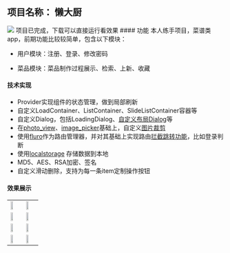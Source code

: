## 项目名称： 懒大厨
<img src="https://img-blog.csdnimg.cn/20200520095243967.png"/>
项目已完成，下载可以直接运行看效果
#### 功能
本人练手项目，菜谱类app，前期功能比较较简单，包含以下模块：

 - 用户模块：注册、登录、修改密码
  
 - 菜品模块：菜品制作过程展示、检索、上新、收藏
 
 #### 技术实现
 
 - Provider实现组件的状态管理，做到局部刷新
 - 自定义LoadContainer、ListContainer、SlideListContainer容器等
 - 自定义Dialog，包括LoadingDialog、[自定义布局Dialog](https://blog.csdn.net/qq627578198/article/details/105486722)等
 - 在[photo_view](https://github.com/renancaraujo/photo_view)、[image_picker](https://github.com/flutter/plugins)基础上，自定义[图片裁剪](https://blog.csdn.net/qq627578198/article/details/103981254)
 - 使用[fluro](https://github.com/theyakka/fluro)作为路由管理器，并对其基础上实现路由[拦截跳转功能](https://blog.csdn.net/qq627578198/article/details/105487091)，比如登录判断
 - 使用[localstorage](https://github.com/lesnitsky/flutter_localstorage) 存储数据到本地
 - MD5、AES、RSA加密、签名
 - 自定义滑动删除，支持为每一条item定制操作按钮
 
 #### 效果展示
 <table>
 <tr>
 		<td>
 		 <img src="https://img-blog.csdnimg.cn/20200520111612237.png" width="50%"/>
 		</td>
 		<td>
 		  <img src="https://img-blog.csdnimg.cn/20200520111612237.png" width="50%"/>
 		 </td>
 	</tr>
 	<tr>
 		<td>
 		<img src="https://img-blog.csdnimg.cn/20200520102345117.png" width="50%"/>
 		</td>
 		<td>
 		 <img src="https://img-blog.csdnimg.cn/20200520102343864.png" width="50%"/>
 		 </td>
 	</tr>
 	<tr>
 		<td>
 		 <img src="https://img-blog.csdnimg.cn/20200520102345554.png" width="50%"/>
 		</td>
 		<td>
 		  <img src="https://img-blog.csdnimg.cn/20200520102344200.png" width="50%"/>
 		 </td>
 	</tr>
 	<tr>
 		<td>
 		 <img src="https://img-blog.csdnimg.cn/20200520110319294.png" width="50%"/>
 		</td>
 		<td>
 		  <img src="https://img-blog.csdnimg.cn/20200520110420920.png" width="50%"/>
 		 </td>
 	</tr>
 </table>
